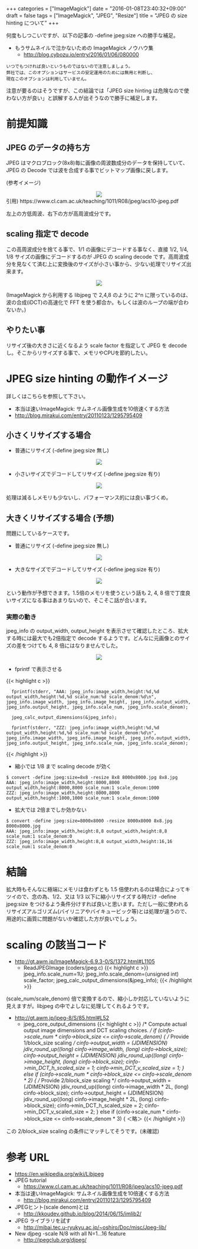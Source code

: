 +++
categories = ["ImageMagick"]
date = "2016-01-08T23:40:32+09:00"
draft = false
tags = ["ImageMagick", "JPEG", "Resize"]
title = "JPEG の size hinting について"
+++

何度もしつこいですが、以下の記事の -define jpeg:size への勝手な補足。

 * もうサムネイルで泣かないための ImageMagick ノウハウ集
   * http://blog.cybozu.io/entry/2016/01/06/080000

```
いつでもつければ良いというものではないので注意しましょう。
弊社では、このオプションはサービスの安定運用のためには無用と判断し、
現在このオプションは利用していません。
```

注意が要るのはそうですが、この結論では「JPEG size hinting は危険なので使わない方が良い」と誤解する人が出そうなので勝手に補足します。

# 前提知識

## JPEG のデータの持ち方

JPEG はマクロブロック(8x8)毎に画像の周波数成分のデータを保持していて、JPEG の Decode では波を合成する事でビットマップ画像に戻します。

(参考イメージ)
<center> <img src="/2016/01/08/dct8x8-600.png" /> </center>
引用) https://www.cl.cam.ac.uk/teaching/1011/R08/jpeg/acs10-jpeg.pdf

左上の方低周波、右下の方が高周波成分です。

## scaling 指定で decode

この高周波成分を捨てる事で、1/1 の画像にデコードする事なく、直接 1/2, 1/4, 1/8 サイズの画像にデコードするのが JPEG の scaling decode です。高周波成分を見なくて済む上に変換後のサイズが小さい事から、少ない処理でリサイズ出来ます。

<center> <img src="/2016/01/08/dct8x8-4-1-600.png" /> </center>

(ImageMagick から利用する libjpeg で 2,4,8 のように 2^n に限っているのは、波の合成(iDCT)の高速化で FFT を使う都合か。もしくは波のループの端が合わないか。)

##  やりたい事

リサイズ後の大きさに近くなるよう scale factor を指定して JPEG を decode し。そこからリサイズする事で、メモリやCPUを節約したい。

# JPEG size hinting の動作イメージ

詳しくはこちらを参照して下さい。

 * 本当は速いImageMagick: サムネイル画像生成を10倍速くする方法
  * http://blog.mirakui.com/entry/20110123/1295795409

## 小さくリサイズする場合

 * 普通にリサイズ (-define jpeg:size 無し)
<center> <img src="/2016/01/08/resize1.png" /> </center>

 * 小さいサイズでデコードしてリサイズ (-define jpeg:size 有り)
<center> <img src="/2016/01/08/resize2.png" /> </center>

処理は減るしメモリも少ないし、パフォーマンス的には良い事づくめ。

## 大きくリサイズする場合 (予想)

問題にしているケースです。

 * 普通にリサイズ (-define jpeg:size 無し)
<center> <img src="/2016/01/08/resize3.png" /> </center>

 * 大きなサイズでデコードしてリサイズ (-define jpeg:size 有り)
<center> <img src="/2016/01/08/resize4.png" /> </center>

という動作が予想できます。1.5倍のメモリを使うという話も 2, 4, 8 倍で丁度良いサイズになる事はあまりないので、そこそこ話が合います。

### 実際の動き

jpeg_info の output_width, output_height を表示させて確認したところ、拡大する時には最大でも2倍指定で decode するようです。どんなに元画像とのサイズの差をつけても 4, 8 倍にはなりませんでした。

<center> <img src="/2016/01/08/resize5.png" /> </center>

* fprintf で表示させる

{{< highlight c >}}

      fprintf(stderr, "AAA: jpeg_info:image_width,height:%d,%d output_width,height:%d,%d scale_num:%d scale_denom:%d\n", jpeg_info.image_width, jpeg_info.image_height, jpeg_info.output_width, jpeg_info.output_height, jpeg_info.scale_num, jpeg_info.scale_denom);

      jpeg_calc_output_dimensions(&jpeg_info);

      fprintf(stderr, "ZZZ: jpeg_info:image_width,height:%d,%d output_width,height:%d,%d scale_num:%d scale_denom:%d\n", jpeg_info.image_width, jpeg_info.image_height, jpeg_info.output_width, jpeg_info.output_height, jpeg_info.scale_num, jpeg_info.scale_denom);

{{< /highlight >}}

* 縮小では 1/8 まで scaling decode が効く

```
$ convert -define jpeg:size=8x8 -resize 8x8 8000x8000.jpg 8x8.jpg
AAA: jpeg_info:image_width,height:8000,8000 output_width,height:8000,8000 scale_num:1 scale_denom:1000
ZZZ: jpeg_info:image_width,height:8000,8000 output_width,height:1000,1000 scale_num:1 scale_denom:1000
```

* 拡大では 2倍までしか効かない

```
$ convert -define jpeg:size=8000x8000 -resize 8000x8000 8x8.jpg 8000x8000.jpg
AAA: jpeg_info:image_width,height:8,8 output_width,height:8,8 scale_num:1 scale_denom:0
ZZZ: jpeg_info:image_width,height:8,8 output_width,height:16,16 scale_num:1 scale_denom:0
```

# 結論

拡大時もそんなに極端にメモリは食わずとも 1.5 倍使われるのは場合によってキツイので、念の為、1/2、又は 1/3 以下に縮小リサイズする時だけ -define jpeg:size をつけるよう条件分けすれば良いと思います。ただし一般に使われるリサイズアルゴリズム(バイリニアやバイキュービック等)とは処理が違うので、用途的に画質に問題がないか確認した方が良いでしょう。

# scaling の該当コード

* http://gt.awm.jp/ImageMagick-6.9.3-0/S/1372.html#L1105
  * ReadJPEGImage (coders/jpeg.c)
{{< highlight c >}}
      jpeg_info.scale_num=1U;
      jpeg_info.scale_denom=(unsigned int) scale_factor;
      jpeg_calc_output_dimensions(&jpeg_info);
{{< /highlight >}}

(scale_num/scale_denom) 倍で変換するので、縮小しか対応していないように見えますが。libjpeg の中でよしなに処理してくれるようです。

 * http://gt.awm.jp/jpeg-8/S/85.html#L52
   * jpeg_core_output_dimensions
{{< highlight c >}}
  /* Compute actual output image dimensions and DCT scaling choices. */
  if (cinfo->scale_num * cinfo->block_size <= cinfo->scale_denom) {
    /* Provide 1/block_size scaling */
    cinfo->output_width = (JDIMENSION)
      jdiv_round_up((long) cinfo->image_width, (long) cinfo->block_size);
    cinfo->output_height = (JDIMENSION)
      jdiv_round_up((long) cinfo->image_height, (long) cinfo->block_size);
    cinfo->min_DCT_h_scaled_size = 1;
    cinfo->min_DCT_v_scaled_size = 1;
  } else if (cinfo->scale_num * cinfo->block_size <= cinfo->scale_denom * 2) {
    /* Provide 2/block_size scaling */
    cinfo->output_width = (JDIMENSION)
      jdiv_round_up((long) cinfo->image_width * 2L, (long) cinfo->block_size);
    cinfo->output_height = (JDIMENSION)
      jdiv_round_up((long) cinfo->image_height * 2L, (long) cinfo->block_size);
    cinfo->min_DCT_h_scaled_size = 2;
    cinfo->min_DCT_v_scaled_size = 2;
  } else if (cinfo->scale_num * cinfo->block_size <= cinfo->scale_denom * 3) {
＜略＞
{{< /highlight >}}

この 2/block_size scaling の条件にマッチしてそうです。(未確認)

# 参考 URL

 * https://en.wikipedia.org/wiki/Libjpeg
 * JPEG tutorial
   * https://www.cl.cam.ac.uk/teaching/1011/R08/jpeg/acs10-jpeg.pdf
 * 本当は速いImageMagick: サムネイル画像生成を10倍速くする方法
   * http://blog.mirakui.com/entry/20110123/1295795409
 * JPEGヒント(scale denom)とは
   * http://kkoudev.github.io/blog/2014/06/15/imlib2/
 * JPEG ライブラリを試す
   * http://mibai.tec.u-ryukyu.ac.jp/~oshiro/Doc/misc/Jpeg-lib/
 * New djpeg -scale N/8 with all N=1...16 feature
   * http://jpegclub.org/djpeg/
